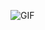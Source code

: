 <img alt="GIF" src="
https://user-images.githubusercontent.com/99159580/249148961-818fff92-e6bd-4c64-b065-d9cd30464942.png"/>
